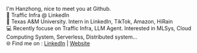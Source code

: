 <!-- # Hi, Hanzhong there! <img width='30px' height='30px'  src="https://evlic.github.io/dist/github-profile/wave.gif"> -->
<!-- ![](https://komarev.com/ghpvc/?username=muchengl) <br> -->

I'm Hanzhong, nice to meet you at Github. </br>
💼 Traffic Infra @ LinkedIn</br>
🏫 Texas A&M University. Intern in LinkedIn, TikTok, Amazon, HiRain</br>
💻 Recently focuse on Traffic Infra, LLM Agent. Interested in MLSys, Cloud Computing System, Serverless, Distributed system...</br>
🌐 Find me on : [LinkedIn](https://www.linkedin.com/in/hzliu/) | [Website](https://hzliu.io)

